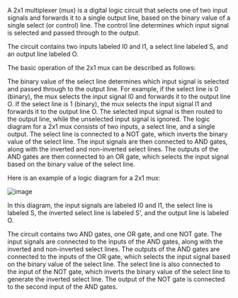A 2x1 multiplexer (mux) is a digital logic circuit that selects one of two input signals and forwards it to a single output line, based on the binary value of a single select (or control) line. The control line determines which input signal is selected and passed through to the output.

The circuit contains two inputs labeled I0 and I1, a select line labeled S, and an output line labeled O.

The basic operation of the 2x1 mux can be described as follows:

The binary value of the select line determines which input signal is selected and passed through to the output line.
For example, if the select line is 0 (binary), the mux selects the input signal I0 and forwards it to the output line O. If the select line is 1 (binary), the mux selects the input signal I1 and forwards it to the output line O.
The selected input signal is then routed to the output line, while the unselected input signal is ignored.
The logic diagram for a 2x1 mux consists of two inputs, a select line, and a single output. The select line is connected to a NOT gate, which inverts the binary value of the select line. The input signals are then connected to AND gates, along with the inverted and non-inverted select lines. The outputs of the AND gates are then connected to an OR gate, which selects the input signal based on the binary value of the select line.

Here is an example of a logic diagram for a 2x1 mux:


![image](https://user-images.githubusercontent.com/71482618/222709446-2175572b-d4e3-4afa-b8c6-624ef05b061d.png)


In this diagram, the input signals are labeled I0 and I1, the select line is labeled S, the inverted select line is labeled S', and the output line is labeled O.

The circuit contains two AND gates, one OR gate, and one NOT gate. The input signals are connected to the inputs of the AND gates, along with the inverted and non-inverted select lines. The outputs of the AND gates are connected to the inputs of the OR gate, which selects the input signal based on the binary value of the select line. The select line is also connected to the input of the NOT gate, which inverts the binary value of the select line to generate the inverted select line. The output of the NOT gate is connected to the second input of the AND gates.
